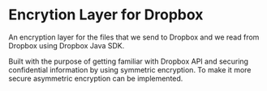 # Encrytion Layer for Dropbox

An encryption layer for the files that we send to Dropbox and we read from Dropbox using Dropbox Java SDK.

Built with the purpose of getting familiar with Dropbox API and securing confidential information by using symmetric encryption.
To make it more secure asymmetric encryption can be implemented.
